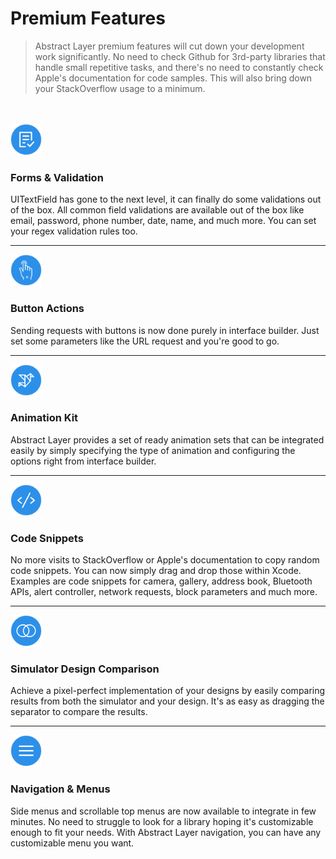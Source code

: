 # Premium Features
> Abstract Layer premium features will cut down your development work significantly. No need to check Github for 3rd-party libraries that handle small repetitive tasks, and there's no need to constantly check Apple's documentation for code samples. This will also bring down your StackOverflow usage to a minimum.


<br/><br/>
<img width="50" alt="Xcode" src="../../menu/pro/attachments/validation.png">

### Forms & Validation

UITextField has gone to the next level, it can finally do some validations out of the box.
All common field validations are available out of the box like email, password, phone number, date, name, and much more. You can set your regex validation rules too.
<hr>

<img style="padding:0px;margin:0px;" width="50" alt="Xcode" src="../../menu/pro/attachments/button.png">

### Button Actions

Sending requests with buttons is now done purely in interface builder. Just set some parameters like the URL request and you're good to go.
<hr>
<img width="50" alt="Xcode" src="../../menu/pro/attachments/animation.png">

### Animation Kit

Abstract Layer provides a set of ready animation sets that can be integrated easily by simply specifying the type of animation and configuring the options right from interface builder.
<hr>
<img width="50" alt="Xcode" src="../../menu/pro/attachments/snippets.png">

### Code Snippets

No more visits to StackOverflow or Apple's documentation to copy random code snippets. You can now simply drag and drop those within Xcode. Examples are code snippets for camera, gallery, address book, Bluetooth APIs, alert controller, network requests, block parameters and much more.
<hr>
<img width="50" alt="Xcode" src="../../menu/pro/attachments/simulator.png">

### Simulator Design Comparison

Achieve a pixel-perfect implementation of your designs by easily comparing results from both the simulator and your design. It's as easy as dragging the separator to compare the results.<hr>
<img width="50" alt="Xcode" src="../../menu/pro/attachments/navigation.png">

### Navigation & Menus

Side menus and scrollable top menus are now available to integrate in few minutes. No need to struggle to look for a library hoping it's customizable enough to fit your needs. With Abstract Layer navigation, you can have any customizable menu you want.